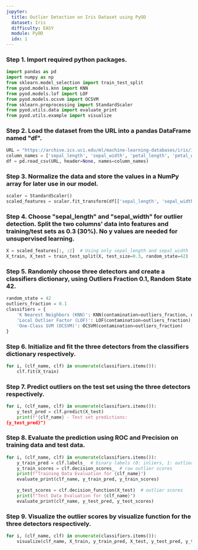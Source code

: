 ```yaml
---
jupyter:
  title: Outlier Detection on Iris Dataset using PyOD
  dataset: Iris
  difficulty: EASY
  module: PyOD
  idx: 1
---
```


### Step 1. Import required python packages.
```python
import pandas as pd
import numpy as np
from sklearn.model_selection import train_test_split
from pyod.models.knn import KNN
from pyod.models.lof import LOF
from pyod.models.ocsvm import OCSVM
from sklearn.preprocessing import StandardScaler
from pyod.utils.data import evaluate_print
from pyod.utils.example import visualize
```

### Step 2. Load the dataset from the URL into a pandas DataFrame named "df".
```python
URL = "https://archive.ics.uci.edu/ml/machine-learning-databases/iris/iris.data"
column_names = ['sepal_length', 'sepal_width', 'petal_length', 'petal_width', 'species']
df = pd.read_csv(URL, header=None, names=column_names)
```

### Step 3. Normalize the data and store the values in a NumPy array for later use in our model.
```python
scaler = StandardScaler()
scaled_features = scaler.fit_transform(df[['sepal_length', 'sepal_width', 'petal_length', 'petal_width']])
```

### Step 4. Choose "sepal_length" and "sepal_width" for outlier detection. Split the two columns' data into features and training/test sets as 0.3 (30%). No y values are needed for unsupervised learning.
```python
X = scaled_features[:, :2]  # Using only sepal_length and sepal_width
X_train, X_test = train_test_split(X, test_size=0.3, random_state=42)
```

### Step 5. Randomly choose three detectors and create a classifiers dictionary, using Outliers Fraction 0.1, Random State 42.
```python
random_state = 42
outliers_fraction = 0.1
classifiers = {
    'K Nearest Neighbors (KNN)': KNN(contamination=outliers_fraction, n_neighbors=5),
    'Local Outlier Factor (LOF)': LOF(contamination=outliers_fraction),
    'One-Class SVM (OCSVM)': OCSVM(contamination=outliers_fraction)
}
```

### Step 6. Initialize and fit the three detectors from the classifiers dictionary respectively.
```python
for i, (clf_name, clf) in enumerate(classifiers.items()):
    clf.fit(X_train)
```

### Step 7. Predict outliers on the test set using the three detectors respectively.
```python
for i, (clf_name, clf) in enumerate(classifiers.items()):
    y_test_pred = clf.predict(X_test)
    print(f"{clf_name} - Test set predictions:
{y_test_pred}")
```

### Step 8. Evaluate the prediction using ROC and Precision on training data and test data.
```python
for i, (clf_name, clf) in enumerate(classifiers.items()):
    y_train_pred = clf.labels_  # binary labels (0: inliers, 1: outliers)
    y_train_scores = clf.decision_scores_  # raw outlier scores
    print(f"Training Data Evaluation for {clf_name}")
    evaluate_print(clf_name, y_train_pred, y_train_scores)
    
    y_test_scores = clf.decision_function(X_test)  # outlier scores
    print(f"Test Data Evaluation for {clf_name}")
    evaluate_print(clf_name, y_test_pred, y_test_scores)
```

### Step 9. Visualize the outlier scores by visualize function for the three detectors respectively.
```python
for i, (clf_name, clf) in enumerate(classifiers.items()):
    visualize(clf_name, X_train, y_train_pred, X_test, y_test_pred, y_train_pred, y_test_pred, show_figure=True)
```
